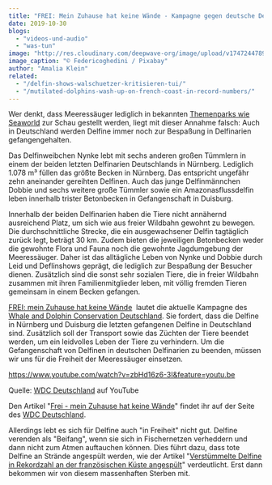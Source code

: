 ```yaml
---
title: "FREI: Mein Zuhause hat keine Wände - Kampagne gegen deutsche Delfinarien"
date: 2019-10-30
blogs: 
  - "videos-und-audio"
  - "was-tun"
image: "http://res.cloudinary.com/deepwave-org/image/upload/v1747244789/deepwave.org/dolphins-1170342_1920.jpg"
image_caption: "© Federicoghedini / Pixabay"
author: "Amalia Klein"
related: 
  - "/delfin-shows-walschuetzer-kritisieren-tui/"
  - "/mutilated-dolphins-wash-up-on-french-coast-in-record-numbers/"
---
```


Wer denkt, dass Meeressäuger lediglich in bekannten [Themenparks wie Seaworld](https://www.deepwave.org/delfin-shows-walschuetzer-kritisieren-tui/) zur Schau gestellt werden, liegt mit dieser Annahme falsch: Auch in Deutschland werden Delfine immer noch zur Bespaßung in Delfinarien gefangengehalten.

Das Delfinweibchen Nynke lebt mit sechs anderen großen Tümmlern in einem der beiden letzten Delfinarien Deutschlands in Nürnberg. Lediglich 1.078 m³ füllen das größte Becken in Nürnberg. Das entspricht ungefähr zehn aneinander gereihten Delfinen. Auch das junge Delfinmännchen Dobbie und sechs weitere große Tümmler sowie ein Amazonasflussdelfin leben innerhalb trister Betonbecken in Gefangenschaft in Duisburg.

Innerhalb der beiden Delfinarien haben die Tiere nicht annähernd ausreichend Platz, um sich wie aus freier Wildbahn gewohnt zu bewegen. Die durchschnittliche Strecke, die ein ausgewachsener Delfin tagtäglich zurück legt, beträgt 30 km. Zudem bieten die jeweiligen Betonbecken weder die gewohnte Flora und Fauna noch die gewohnte Jagdumgebung der Meeressäuger. Daher ist das alltägliche Leben von Nynke und Dobbie durch Leid und Deflinshows geprägt, die lediglich zur Bespaßung der Besucher dienen. Zusätzlich sind die sonst sehr sozialen Tiere, die in freier Wildbahn zusammen mit ihren Familienmitglieder leben, mit völlig fremden Tieren gemeinsam in einem Becken gefangen.

[FREI: mein Zuhause hat keine Wände](https://de.whales.org/wdc-ziele/delfinarien-schliessen/freiheit-delfine-deutschland/)  lautet die aktuelle Kampagne des [Whale and Dolphin Conservation Deutschland](https://de.whales.org/). Sie fordert, dass die Delfine in Nürnberg und Duisburg die letzten gefangenen Delfine in Deutschland sind. Zusätzlich soll der Transport sowie das Züchten der Tiere beendet werden, um ein leidvolles Leben der Tiere zu verhindern. Um die Gefangenschaft von Delfinen in deutschen Delfinarien zu beenden, müssen wir uns für die Freiheit der Meeressäuger einsetzen.

https://www.youtube.com/watch?v=zbHd16z6-3I&feature=youtu.be

Quelle: [WDC Deutschland](https://youtu.be/zbHd16z6-3I) auf YouTube

Den Artikel "[Frei - mein Zuhause hat keine Wände](https://de.whales.org/wdc-ziele/delfinarien-schliessen/freiheit-delfine-deutschland/)" findet ihr auf der Seite des [WDC Deutschland](https://de.whales.org).

Allerdings lebt es sich für Delfine auch "in Freiheit" nicht gut. Delfine verenden als "Beifang", wenn sie sich in Fischernetzen verheddern und dann nicht zum Atmen auftauchen können. Dies führt dazu, dass tote Delfine an Strände angespült werden, wie der Artikel "[Verstümmelte Delfine in Rekordzahl an der französischen Küste angespült](https://www.deepwave.org/mutilated-dolphins-wash-up-on-french-coast-in-record-numbers/)" verdeutlicht. Erst dann bekommen wir von diesem massenhaften Sterben mit.
